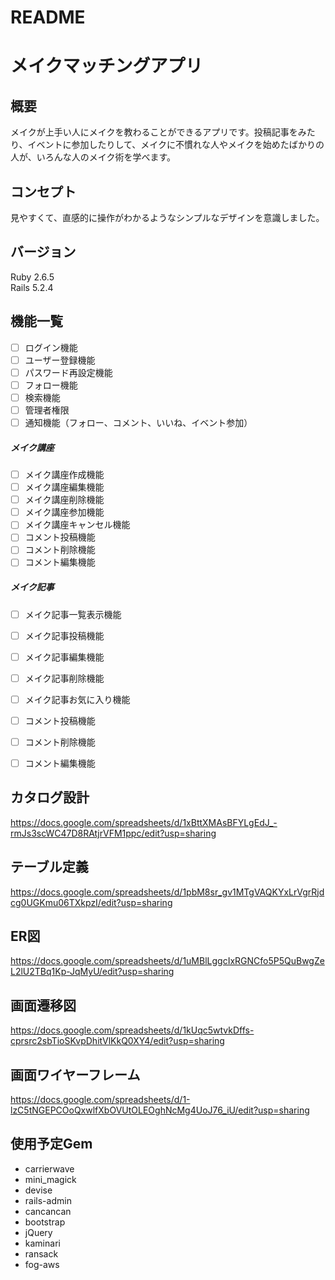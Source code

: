 # README

# メイクマッチングアプリ

## 概要
メイクが上手い人にメイクを教わることができるアプリです。投稿記事をみたり、イベントに参加したりして、メイクに不慣れな人やメイクを始めたばかりの人が、いろんな人のメイク術を学べます。

## コンセプト
見やすくて、直感的に操作がわかるようなシンプルなデザインを意識しました。

## バージョン
Ruby 2.6.5  
Rails 5.2.4

## 機能一覧
- [ ] ログイン機能
- [ ] ユーザー登録機能
- [ ] パスワード再設定機能
- [ ] フォロー機能
- [ ] 検索機能
- [ ] 管理者権限
- [ ] 通知機能（フォロー、コメント、いいね、イベント参加）

##### メイク講座
- [ ] メイク講座作成機能
- [ ] メイク講座編集機能
- [ ] メイク講座削除機能
- [ ] メイク講座参加機能
- [ ] メイク講座キャンセル機能
- [ ] コメント投稿機能
- [ ] コメント削除機能
- [ ] コメント編集機能

##### メイク記事
- [ ] メイク記事一覧表示機能
- [ ] メイク記事投稿機能
- [ ] メイク記事編集機能
- [ ] メイク記事削除機能
- [ ] メイク記事お気に入り機能
- [ ] コメント投稿機能
- [ ] コメント削除機能
- [ ] コメント編集機能


## カタログ設計
https://docs.google.com/spreadsheets/d/1xBttXMAsBFYLgEdJ_-rmJs3scWC47D8RAtjrVFM1ppc/edit?usp=sharing

## テーブル定義
https://docs.google.com/spreadsheets/d/1pbM8sr_gv1MTgVAQKYxLrVgrRjdcg0UGKmu06TXkpzI/edit?usp=sharing

## ER図
https://docs.google.com/spreadsheets/d/1uMBlLggcIxRGNCfo5P5QuBwgZeL2lU2TBq1Kp-JqMyU/edit?usp=sharing

## 画面遷移図
https://docs.google.com/spreadsheets/d/1kUqc5wtvkDffs-cprsrc2sbTioSKvpDhitVlKkQ0XY4/edit?usp=sharing

## 画面ワイヤーフレーム
https://docs.google.com/spreadsheets/d/1-lzC5tNGEPCOoQxwlfXbOVUtOLEOghNcMg4UoJ76_iU/edit?usp=sharing


## 使用予定Gem
* carrierwave
* mini_magick
* devise
* rails-admin
* cancancan
* bootstrap
* jQuery
* kaminari
* ransack
* fog-aws
